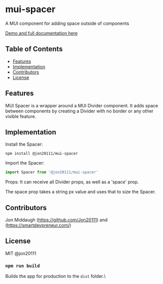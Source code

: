 # mui-spacer
A MUI component for adding space outside of components

[Demo and full documentation here](https://smartdevpreneur.com/mui-spacer)

## Table of Contents

- [Features](#features)
- [Implementation](#implementation)
- [Contributors](#contributors)
- [License](#license)

## Features

MUI Spacer is a wrapper around a MUI Divider component.  It adds space between components by creating a Divider with no border or any other visible feature.

## Implementation

Install the Spacer:

```
npm install @jon20111/mui-spacer
```

Import the Spacer:
```js
import Spacer from '@jon20111/mui-spacer'
```
Props:
It can receive all Divider props, as well as a 'space' prop.

The space prop takes a string px value and uses that to size the Spacer.

## Contributors

Jon Middaugh (https://github.com/Jon20111) and (https://smartdevpreneur.com/)

## License

MIT @jon20111


### `npm run build`

Builds the app for production to the `dist` folder.\
